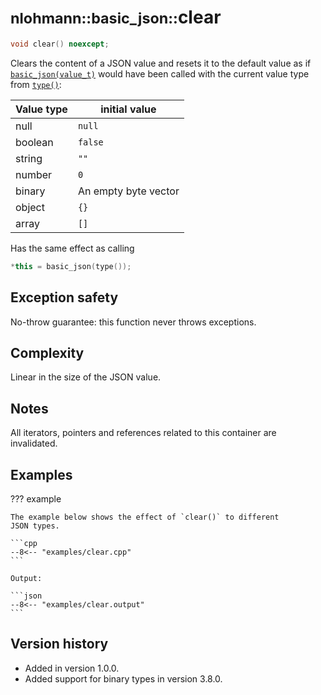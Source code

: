 # <small>nlohmann::basic_json::</small>clear

```cpp
void clear() noexcept;
```

Clears the content of a JSON value and resets it to the default value as if [`basic_json(value_t)`](basic_json.md) would
have been called with the current value type from [`type()`](type.md):

| Value type | initial value        |
|------------|----------------------|
| null       | `null`               |
| boolean    | `false`              |
| string     | `""`                 |
| number     | `0`                  |
| binary     | An empty byte vector |
| object     | `{}`                 |
| array      | `[]`                 |

Has the same effect as calling

```.cpp
*this = basic_json(type());
```

## Exception safety

No-throw guarantee: this function never throws exceptions.

## Complexity

Linear in the size of the JSON value.

## Notes

All iterators, pointers and references related to this container are invalidated.

## Examples

??? example

    The example below shows the effect of `clear()` to different
    JSON types.
    
    ```cpp
    --8<-- "examples/clear.cpp"
    ```
    
    Output:
    
    ```json
    --8<-- "examples/clear.output"
    ```

## Version history

- Added in version 1.0.0.
- Added support for binary types in version 3.8.0.
